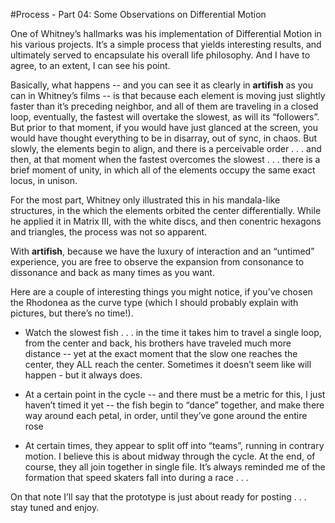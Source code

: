 #Process - Part 04: Some Observations on Differential Motion 

One of Whitney’s hallmarks was his implementation of Differential Motion in his various projects.  It’s a simple process that yields interesting results, and ultimately served to encapsulate his overall life philosophy.  And I have to agree, to an extent, I can see his point.

Basically, what happens -- and you can see it as clearly in **artifish** as you can in Whitney’s films -- is that because each element is moving just slightly faster than it’s preceding neighbor, and all of them are traveling in a closed loop, eventually, the fastest will overtake the slowest, as will its “followers”.  But prior to that moment, if you would have just glanced at the screen, you would have thought everything to be in disarray, out of sync, in chaos.  But slowly, the elements begin to align, and there is a perceivable order . . . and then, at that moment when the fastest overcomes the slowest . . . there is a brief moment of unity, in which all of the elements occupy the same exact locus, in unison.

For the most part, Whitney only illustrated this in his mandala-like structures, in the which the elements orbited the center differentially.  While he applied it in Matrix III, with the white discs, and then conentric hexagons and triangles, the process was not so apparent.

With **artifish**, because we have the luxury of interaction and an “untimed” experience, you are free to observe the expansion from consonance to dissonance and back as many times as you want.

Here are a couple of interesting things you might notice, if you’ve chosen the Rhodonea as the curve type (which I should probably explain with pictures, but there’s no time!).  

- Watch the slowest fish . . . in the time it takes him to travel a single loop, from the center and back, his brothers have traveled much more distance -- yet at the exact moment that the slow one reaches the center, they ALL reach the center.  Sometimes it doesn’t seem like will happen - but it always does.

- At a certain point in the cycle -- and there must be a metric for this, I just haven’t timed it yet -- the fish begin to “dance” together, and make there way around each petal, in order, until they’ve gone around the entire rose

- At certain times, they appear to split off into “teams”, running in contrary motion.  I believe this is about midway through the cycle.  At the end, of course, they all join together in single file.  It’s always reminded me of the formation that speed skaters fall into during a race . . .

On that note I’ll say that the prototype is just about ready for posting . . . stay tuned and enjoy.
